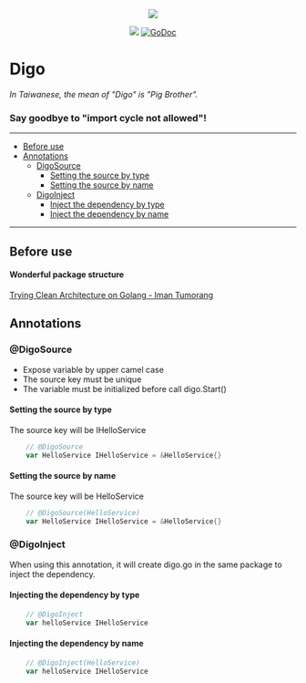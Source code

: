 <p align="center"><img src="https://raw.githubusercontent.com/lokstory/digo/master/digo.png"></p>

<p align="center">
  <a href="https://goreportcard.com/report/github.com/lokstory/digo"><img src="https://goreportcard.com/badge/github.com/lokstory/digo"></a>
  <a href="https://godoc.org/github.com/lokstory/digo"><img src="https://godoc.org/github.com/lokstory/digo?status.svg" alt="GoDoc"></a>
</p>

# Digo

*In Taiwanese, the mean of "Digo" is "Pig Brother".*

### Say goodbye to "import cycle not allowed"!

-------------------------

* [Before use](#before-use)
* [Annotations](#annotations)
    * [DigoSource](#digosource)
        * [Setting the source by type](#setting-the-source-by-type)
        * [Setting the source by name](#setting-the-source-by-name)
    * [DigoInject](#digoinject)
        * [Inject the dependency by type](#injecting-the-dependency-by-type)
        * [Inject the dependency by name](#injecting-the-dependency-by-name)

-------------------------

## Before use 

#### Wonderful package structure

[Trying Clean Architecture on Golang - Iman Tumorang](https://hackernoon.com/golang-clean-archithecture-efd6d7c43047)

## Annotations

### @DigoSource

* Expose variable by upper camel case
* The source key must be unique
* The variable must be initialized before call digo.Start()


#### Setting the source by type

The source key will be IHelloService

```go
    // @DigoSource
    var HelloService IHelloService = &HelloService{}
```

#### Setting the source by name

The source key will be HelloService

```go
    // @DigoSource(HelloService)
    var HelloService IHelloService = &HelloService{}
```    
    
    
### @DigoInject

When using this annotation,
it will create digo.go in the same package to inject the dependency.


#### Injecting the dependency by type

```go
    // @DigoInject
    var helloService IHelloService
```

#### Injecting the dependency by name

```go
    // @DigoInject(HelloService)
    var helloService IHelloService
```    
